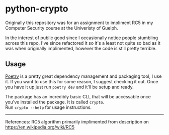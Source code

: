 # python-crypto

Originally this repository was for an assignment to impliment RC5 in my Computer Security course at the Univeristy of Guelph.

In the interest of public good since I occasionally notice people stumbling across this repo, I've since refactored it so it's a least not quite so bad as it was when originally implimented, however the code is still pretty terrible.

## Usage

[Poetry](https://github.com/sdispater/poetry) is a pretty great dependency management and packaging tool, I use it. If you want to use this for some reason, I suggest checking it out. Once you have it up just run `poetry dev` and it'll be setup and ready.

The package has an incredibly basic CLI, that will be accessable once you've installed the package. It is called `crypto`.  
Run `crypto --help` for usage instructions.

---

References:
RC5 algorithm primarily implimented from description on https://en.wikipedia.org/wiki/RC5
